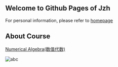 ## Welcome to Github Pages of Jzh
For personal information, please refer to [homepage](home.ustc.edu.cn/~jzh0103)
## About Course
[Numerical Algebra(数值代数)](https://github.com/zihangJiang/Numerical-Algebra)


![abc](http://latex.codecogs.com/gif.latex?\prod%20\(n_{i}\)+1)

